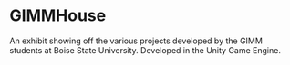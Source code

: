 # GIMMHouse
An exhibit showing off the various projects developed by the GIMM students at Boise State University. Developed in the Unity Game Engine.
